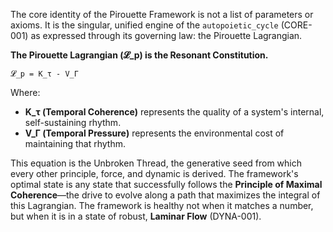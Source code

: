 The core identity of the Pirouette Framework is not a list of parameters or axioms. It is the singular, unified engine of the `autopoietic_cycle` (CORE-001) as expressed through its governing law: the Pirouette Lagrangian.

**The Pirouette Lagrangian (𝓛_p) is the Resonant Constitution.**

`𝓛_p = K_τ - V_Γ`

Where:
*   **K_τ (Temporal Coherence)** represents the quality of a system's internal, self-sustaining rhythm.
*   **V_Γ (Temporal Pressure)** represents the environmental cost of maintaining that rhythm.

This equation is the Unbroken Thread, the generative seed from which every other principle, force, and dynamic is derived. The framework's optimal state is any state that successfully follows the **Principle of Maximal Coherence**—the drive to evolve along a path that maximizes the integral of this Lagrangian. The framework is healthy not when it matches a number, but when it is in a state of robust, **Laminar Flow** (DYNA-001).